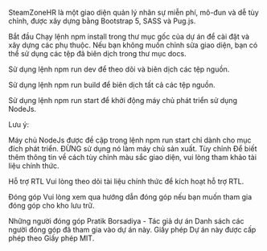 SteamZoneHR là một giao diện quản lý nhân sự miễn phí, mô-đun và dễ tùy chỉnh, được xây dựng bằng Bootstrap 5, SASS và Pug.js.

Bắt đầu
Chạy lệnh npm install trong thư mục gốc của dự án để cài đặt và xây dựng các phụ thuộc. Nếu bạn không muốn chỉnh sửa giao diện, bạn có thể sử dụng các tệp đã biên dịch trong thư mục docs.

Sử dụng lệnh npm run dev để theo dõi và biên dịch các tệp nguồn.

Sử dụng lệnh npm run build để biên dịch tất cả các tệp nguồn.

Sử dụng lệnh npm run start để khởi động máy chủ phát triển sử dụng NodeJs.

Lưu ý:

Máy chủ NodeJs được đề cập trong lệnh npm run start chỉ dành cho mục đích phát triển. ĐỪNG sử dụng nó làm máy chủ sản xuất.
Tùy chỉnh
Để biết thêm thông tin về cách tùy chỉnh màu sắc giao diện, vui lòng tham khảo tài liệu chính thức.

Hỗ trợ RTL
Vui lòng theo dõi tài liệu chính thức để kích hoạt hỗ trợ RTL.

Đóng góp
Vui lòng xem qua hướng dẫn đóng góp nếu bạn muốn tham gia đóng góp cho kho lưu trữ.

Những người đóng góp
Pratik Borsadiya - Tác giả dự án
Danh sách các người đóng góp đã tham gia vào dự án này.
Giấy phép
Dự án này được cấp phép theo Giấy phép MIT.
